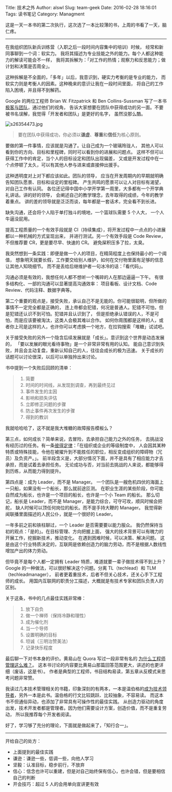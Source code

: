 Title: 技术之外
Author: alswl
Slug: team-geek
Date: 2016-02-28 18:16:01
Tags: 读书笔记
Category: Managment


这是一天一本书的第二次执行，这次选了一本比较薄的书，上周的书看了一天，脑仁疼。

----

在我组织团队新兵训练营（入职之后一段时间内容集中的培训）时候，
经常和新同事聊到一个词：软实力。
我将其描述为专业技能之外的能力。每个人都这种能力的解读可能会不一样，
我将其拆解为：「对工作的热情；观察力和反思能力；做计划和决策是否周全」。

这种拆解是不全面的，「多年」以后，我意识到，硬实力考衡的是专业的能力，
而软实力则是考衡人的因素。这种晚来的意识让我在一段时间里面，
将自己的工作陷入困境，并且得不到解药。

Google 的两位工程师 Brian W. Fitzpatrick 和 Ben Collins-Sussman
写了一本书[极客与团队](http://book.douban.com/subject/21372237/)，通过他们的视角，
告诉大家想要在团队中获得成功的另一面。不要被书名误解，我觉得「开发者和团队」是更好的名字，
虽然没那么酷。

![s26354473.jpg](https://4ocf5n.dijingchao.com/upload_dropbox/201602/s26354473.jpg)

<!-- more -->

>   要在团队中获得成功，你必须以**谦虚**、**尊重**和**信任**为核心原则。

要做的第一件事情，应该就是沟通了。让自己成为一个玻璃玲珑人，
其他人可以看到你的方向、目标和里程碑，同时可以看到你的进展和问题点。
这样不但可以获得工作中的肯定，当个人的目标设定和团队出现偏差，
又或是开发过程中在一个点停顿了太久，可以有其他人参与进来或直接伸出援手。

这种透明度对上对下都应该如此。团队的领导，
应当在开发周期内的早期就明确告知团队愿景、目标和设定的里程碑。
产生共鸣的愿景可以让人对目标有渴望，对自己工作有认同。
各位还记得中国中小学开学第一周里，大多都有一个开学典礼讲话。讲的好的领导，
会阐述自己的教学理念，去年取得的成绩，今年的教学着重点。
讲的差的领导就是泛泛而谈，每年都是一套话术，完全看不到长进。

缺失沟通，还会将个人陷于单打独斗的境地，一个篮球队需要 5 个人大，
一个人牛逼没屁用。

提高工程质量的一个有效手段就是 CI（持续集成），将开发过程中一点点的小进展都以一种机械的方式呈现出来，
并进行测试。另一个有效手段是 Code Review，不但推荐要 CR，更是要尽早、快速的 CR。
避免屎积压多了拉，太臭。

我突然想到一条实践：即便是做一个人的项目，在精简程度上也保持最小的一个阈值，
想象明天就要长假，工作要交给别人维护，如何在交付物里面有足够的信息让其他人知晓细节。
而不是丢给后继维护者一句冰冷的话：「看代码」。

沟通必须是有效的，我想任何人都不想听一个嘴碎的人在那边逼逼一下午。
有很多结构化、一部的沟通可以显著提高沟通效率：
项目看板、设计文档、Code Review、代码注释、数据字典等。


第二个重要的观点是，接受失败，承认自己不是无能的。你可能很聪明，但所做的事情不一定完全都是正确的，
连上帝都会犯错，何况是普通人。犯错不可怕，但是犯错还认识不到可怕。犯错并且认识到了，
但是拒绝承认错误的人，不是可怕，而是应该要被淘汰，这类人会极其难以合作。
如何你周围都是这样的人，或者你上司是这样的人，也许你可以考虑换一个地方，在拉钩搜索「堆糖」试试吧。

关于接受失败的另外一个隐含后续发展就是「成长」。意识到这个世界是动态发展的，
「要以发展的眼光看待事物」是一个非常非常有用的认知。
能自己意识到失败，并且会主动复盘，重新认知自己的人，往往会成长的极为迅速。
关于成长的话题可以讨论很深，以后可以单独拎出来讨论。

书中提到一个失败后回顾的清单：

> 1. 简要
> 2. 时间的时间线，从发现到调查，再到最终见过
> 3. 事件发生的主因
> 4. 影响和损失评估
> 5. 立即修正问题的步骤
> 6. 防止事件再次发生的步骤
> 7. 得到的教训

我就哈哈哈了，这不就是我大堆糖的故障报告模板么？

第三点，如何成长？简单来说，去冒险，去承担自己能力之外的任务，
去挑战没有经历过的任务。有一条[彼得定律](https://zh.wikipedia.org/wiki/%E5%BD%BC%E5%BE%97%E5%8E%9F%E7%90%86)：「在组织或企业的等级制度中，
人会因其某种特质或特殊技能，令他在被擢升到不能胜任的职位，相反变成组织的障碍物（冗员）及负资产。」。
前半段含义是，大部分情况下面，并不是具有了相应能力才去承担，而是试着去承担任务。
无论成功与否，对当前去挑战的人来说，都能够得到历练，从而能力得到提升。


第四点是：成为 Leader，而不是 Manager。
一个团队是一艘危机四伏的海面上一只船，如果没有一个船长，那么就前途叵测。
在职业生涯的某些阶段，你可能自然成为船长，也许是一个项目的船长，也许是一个小 Team 的船长。
那么切记，船长是 Leader，而不是 Manager，是能力综合，可守可攻，顺风时候会把舵，
缺人时候可以顶任何岗位的船长。而不是手持大鞭的 Manager。
我觉得新闻联播里面描述的人民公仆，就是一个很好的 Leader。

一年多前之前和铁柱聊过，一个 Leader 是否需要要以能力服众。
我仍然保持当初的观点：「是的」。在目标管理、方向把握上面，
强大的技术背景可以有魄力的开展工作，挖掘新技术，推动变化。
在遇到困难时候，可以决策、解决问题。
这是由这个行业特质决定的，互联网是依赖创造力的脑力劳动，而不是根据人数线性增加产出的体力劳动。

但毕竟不是每个人都一定拥有 Leader 特质，难道就要一辈子做技术得不到上升？
Google 的一种做法，可以很好解决这个问题。分离 TL（techlead）和 TLM（techleadmanager），
前者更着重技术，后者不但关心技术，还关心手下工程师的成长。
用国内互联网的职责分工描述，大概就是有技术专家和团队负责人的区别。

关于这条，书中的几点最佳实践非常棒：

>   1.  放下自负
>   2.  做一个禅师（保持冷静和理性）
>   3.  成为催化剂
>   4.  当一个导师
>   5.  设置明确的目标
>   6.  坦诚（三明治赞美法）
>   7.  记录快乐程度


最后聊一下对书本身的评价。黄易山在 Quora 写过一段非常有名的
[为什么工程师管理这么难？](https://www.quora.com/What-makes-engineering-management-hard)。
这本书讨论的内容要比黄易山那篇回答范围更大，讲述的也更详细（废话，这是书）。
作者是典型的工程师，书目结构易读，第五章从反模式来思考问题非常赞。

我读过几本技术管理相关的书籍，印象深刻的有两本，一本是温伯格的[成为技术领导者](http://book.douban.com/subject/1132623/)，另外一本是此书。温伯格的行文比较跳跃、比较抽象，不容易读。
而这本书不但通俗异动，也添加了非常具有可操作性的最佳实践。
从创造力驱动的角度出发，技术开发者都是管理者。因为他们需要设计方案，创造价值，而不是重复劳动，
所以我推荐每个开发者阅读。

好了，学习够了充分的理论，下面就是做起来了，「知行合一」。

----

开给自己的处方：

*   上面提到的最佳实践
*   谦逊：谦逊一些，低调一些，向他人学习
*   坚毅：认准目标，稳步前行，不放弃
*   信心：信念也许可以重建，但是对自己始终保有信心，也许会错，但是要相信自己的判断
*   开会技巧：超过 5 人的会用单向宣讲更有效
